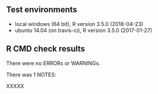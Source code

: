 ## Test environments
* local windows (64 bit), R version 3.5.0 (2018-04-23)
* ubuntu 14.04 (on travis-ci), R version 3.5.0 (2017-01-27)

## R CMD check results
There were no ERRORs or WARNINGs. 

There was 1 NOTES:

XXXXX


